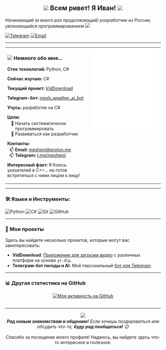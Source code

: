 <div align="center">
  <h2><img src="https://emojis.slackmojis.com/emojis/images/1531849430/4246/blob-sunglasses.gif?1531849430" width="30"/> Всем ривет! Я Иван! <img src="https://github.com/blackcater/blackcater/raw/main/images/Hi.gif" width="35"></h2>
</div>

<p><em>Начинающий (и много раз продолжающий) разработчик из России, увлекающийся программированием <img src="https://media.giphy.com/media/WUlplcMpOCEmTGBtBW/giphy.gif" width="30"></em></p>

<!-- Контактные бейджи -->
<p>
  <a href="https://t.me/meshenii" target="_blank"><img src="https://img.shields.io/badge/Telegram-meshenii-blue?style=flat-square&logo=telegram&logoColor=white" alt="Telegram"/></a>
  <a href="mailto:mesheni@proton.me"><img src="https://img.shields.io/badge/Email-mesheni@proton.me-lightgrey?style=flat-square&logo=protonmail&logoColor=white" alt="Email"/></a>
</p>

---

<!-- Двухколоночный макет: Обо мне (слева) и Статистика GitHub (справа) -->
<table>
  <tr>
    <td valign="top" width="55%"> <!-- Ширина левой колонки -->
      <h3><img src="https://media.giphy.com/media/VgCDAzcKvsR6OM0uWg/giphy.gif" width="50"> Немного обо мне...</h3>
      <div>
          <p><b>Стек технологий:</b> Python, C#</p>
          <p><b>Сейчас изучаю:</b> C#</p>
          <p><b>Текущий проект:</b> <a href="https://github.com/mesheni/VidDownload" target="_blank" rel="noopener noreferrer">VidDownload</a></p>
          <p><b>Telegram-бот:</b> <a href="https://t.me/mesh_weather_ai_bot" target="_blank" rel="noopener noreferrer">mesh_weather_ai_bot</a></p>
          <p><b>Учусь:</b> разработке на C#</p>
          <p style="margin-bottom: 0.2em;"><b>Цели:</b></p>
          <ul style="margin-top: 0; margin-bottom: 0.8em; padding-left: 25px; list-style-type: '🎯 '; ">
              <li>Начать систематически программировать</li>
              <li>Развиваться как разработчик</li>
          </ul>
          <p style="margin-bottom: 0.2em;"><b>Контакты:</b></p>
          <ul style="margin-top: 0; margin-bottom: 0.8em; padding-left: 25px; list-style-type: '📫 '; ">
              <li><b>Email:</b> <a href="mailto:mesheni@proton.me">mesheni@proton.me</a></li>
              <li><b>Telegram:</b> <a href="https://t.me/meshenii" target="_blank" rel="noopener noreferrer">t.me/meshenii</a></li>
          </ul>
          <p><b>Интересный факт:</b> Я боюсь указателей в C++... но готов встретиться с ними лицом к лицу!</p>
      </div>
    </td>
    <td valign="top" width="45%" align="center"> <!-- Ширина правой колонки -->
      <!-- Основная статистика GitHub Metrics -->
      <a href="https://github.com/lowlighter/metrics"> <!-- Опционально: ссылка на репозиторий lowlighter/metrics -->
         <img src="./github-metrics.svg" alt="Мои GitHub Metrics" width="100%"/> <!-- Изображение займет всю ширину ячейки -->
         <img src="./metrics.plugin.traffic.svg" alt="Статистика просмотров профиля GitHub" width="100%"/>
      </a>
    </td>
  </tr>
</table>

---

### 🛠️ Языки и Инструменты:
<p align="left">
  <img src="https://img.shields.io/badge/Python-3776AB?style=for-the-badge&logo=python&logoColor=white" alt="Python"/>
  <img src="https://img.shields.io/badge/C%23-239120?style=for-the-badge&logo=c-sharp&logoColor=white" alt="C#"/>
  <!-- Добавьте другие технологии, если используете, например: -->
  <img src="https://img.shields.io/badge/Git-F05032?style=for-the-badge&logo=git&logoColor=white" alt="Git"/>
  <img src="https://img.shields.io/badge/GitHub-181717?style=for-the-badge&logo=github&logoColor=white" alt="GitHub"/>
</p>

---

### 🚀 Мои проекты

Здесь вы найдете несколько проектов, которые могут вас заинтересовать:

*   **VidDownload**: [Приложение для загрузки видео](https://github.com/mesheni/VidDownload) с различных платформ на основе `yt-dlp`.
*   **Телеграм-бот погоды и AI**: Мой персональный [бот для Telegram](https://t.me/mesh_weather_ai_bot).

---

### 📊 Другая статистика на GitHub

<p align="center">
  <!-- График активности GitHub -->
  <a href="https://github.com/ashutosh00710/github-readme-activity-graph">
    <img src="https://github-readme-activity-graph.vercel.app/graph?username=mesheni&custom_title=Моя%20активность%20на%20GitHub&hide_border=true&bg_color=ffffff&color=24292e&line=0366d6&point=24292e" alt="Моя активность на GitHub"/>
  </a>
  <br><br>
</p>

<!-- Закомментированные карточки статистики (если захотите добавить больше) -->
<!--
<p align="center">
  <img src="https://github-readme-stats.vercel.app/api?username=mesheni&show_icons=true&theme=radical&locale=ru" alt="Статистика GitHub mesheni" />
  <img src="https://github-readme-stats.vercel.app/api/top-langs/?username=mesheni&layout=compact&theme=radical&locale=ru" alt="Наиболее используемые языки mesheni" />
</p>
-->

---

<div align="center">
  <img src="https://media.giphy.com/media/LnQjpWaON8nhr21vNW/giphy.gif" width="60">
  <br>
  <em><b>Рад новым знакомствам и общению!</b> Если хочешь поздороваться или обсудить что-то, <b>буду рад пообщаться!</b> 😊</em>
  <br><br>
  Спасибо за посещение моего профиля! Надеюсь, вы найдете здесь что-то интересное и полезное.
</div>
